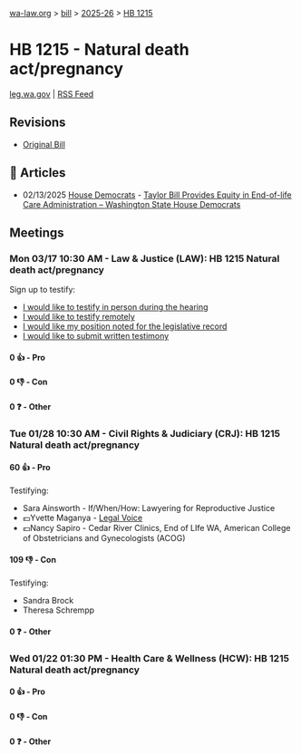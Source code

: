 [wa-law.org](/) > [bill](/bill/) > [2025-26](/bill/2025-26/) > [HB 1215](/bill/2025-26/hb/1215/)

# HB 1215 - Natural death act/pregnancy
[leg.wa.gov](https://app.leg.wa.gov/billsummary?BillNumber=1215&Year=2025&Initiative=false) | [RSS Feed](./rss.xml)

## Revisions
* [Original Bill](1/)

## 📰 Articles
* 02/13/2025 [House Democrats](/org/house_democrats/) - [Taylor Bill Provides Equity in End-of-life Care Administration – Washington State House Democrats](https://housedemocrats.wa.gov/blog/2025/02/13/taylor-bill-provides-equity-in-end-of-life-care-administration/#:~:text=1215)

## Meetings
### Mon 03/17 10:30 AM - Law & Justice (LAW): HB 1215 Natural death act/pregnancy
Sign up to testify:
* [I would like to testify in person during the hearing](https://app.leg.wa.gov/csi/Testifier/Add?chamber=House&mId=33059&aId=165612&caId=26417&tId=1)
* [I would like to testify remotely](https://app.leg.wa.gov/csi/Testifier/Add?chamber=House&mId=33059&aId=165612&caId=26417&tId=2)
* [I would like my position noted for the legislative record](https://app.leg.wa.gov/csi/Testifier/Add?chamber=House&mId=33059&aId=165612&caId=26417&tId=3)
* [I would like to submit written testimony](https://app.leg.wa.gov/csi/Testifier/Add?chamber=House&mId=33059&aId=165612&caId=26417&tId=4)

#### 0 👍 - Pro

#### 0 👎 - Con

#### 0 ❓ - Other

### Tue 01/28 10:30 AM - Civil Rights & Judiciary (CRJ): HB 1215 Natural death act/pregnancy
#### 60 👍 - Pro
Testifying:
* Sara Ainsworth - If/When/How: Lawyering for Reproductive Justice
* 💵Yvette Maganya - [Legal Voice](/org/legal_voice/)
* 💵Nancy Sapiro - Cedar River Clinics, End of LIfe WA, American College of Obstetricians and Gynecologists (ACOG)

#### 109 👎 - Con
Testifying:
* Sandra Brock
* Theresa Schrempp

#### 0 ❓ - Other

### Wed 01/22 01:30 PM - Health Care & Wellness (HCW): HB 1215 Natural death act/pregnancy
#### 0 👍 - Pro

#### 0 👎 - Con

#### 0 ❓ - Other
